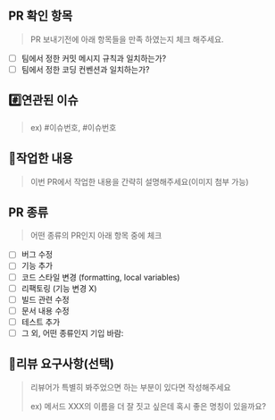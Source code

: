 ## PR 확인 항목
> PR 보내기전에 아래 항목들을 만족 하였는지 체크 해주세요.
- [ ] 팀에서 정한 커밋 메시지 규칙과 일치하는가?
- [ ] 팀에서 정한 코딩 컨벤션과 일치하는가?

## #️⃣연관된 이슈
> ex) #이슈번호, #이슈번호

## 📝작업한 내용
> 이번 PR에서 작업한 내용을 간략히 설명해주세요(이미지 첨부 가능)

## PR 종류
> 어떤 종류의 PR인지 아래 항목 중에 체크
- [ ] 버그 수정
- [ ] 기능 추가
- [ ] 코드 스타일 변경 (formatting, local variables)
- [ ] 리팩토링 (기능 변경 X)
- [ ] 빌드 관련 수정
- [ ] 문서 내용 수정
- [ ] 테스트 추가
- [ ] 그 외, 어떤 종류인지 기입 바람:

## 💬리뷰 요구사항(선택)

> 리뷰어가 특별히 봐주었으면 하는 부분이 있다면 작성해주세요
>
> ex) 메서드 XXX의 이름을 더 잘 짓고 싶은데 혹시 좋은 명칭이 있을까요?
